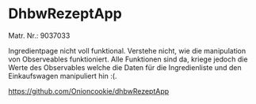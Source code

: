 # DhbwRezeptApp

Matr. Nr.: 9037033

Ingredientpage nicht voll funktional. Verstehe nicht, wie die manipulation von Observeables funktioniert. Alle Funktionen sind da, kriege jedoch die Werte des Observables welche die Daten für die Ingredienliste und den Einkaufswagen manipuliert hin :(.

https://github.com/Onioncookie/dhbwRezeptApp

